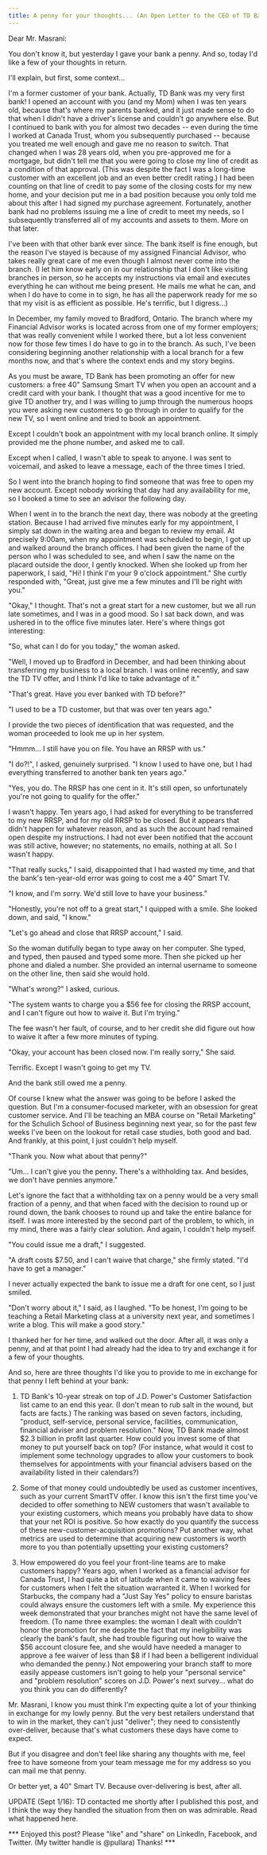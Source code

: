 ```yaml
---
title: A penny for your thoughts... (An Open Letter to the CEO of TD Bank.)
---
```


Dear Mr. Masrani:

You don't know it, but yesterday I gave your bank a penny. And so, today I'd like a few of your thoughts in return.

I'll explain, but first, some context...

I'm a former customer of your bank. Actually, TD Bank was my very first bank! I opened an account with you (and my Mom) when I was ten years old, because that's where my parents banked, and it just made sense to do that when I didn't have a driver's license and couldn't go anywhere else. But I continued to bank with you for almost two decades -- even during the time I worked at Canada Trust, whom you subsequently purchased -- because you treated me well enough and gave me no reason to switch. That changed when I was 28 years old, when you pre-approved me for a mortgage, but didn't tell me that you were going to close my line of credit as a condition of that approval. (This was despite the fact I was a long-time customer with an excellent job and an even better credit rating.) I had been counting on that line of credit to pay some of the closing costs for my new home, and your decision put me in a bad position because you only told me about this after I had signed my purchase agreement. Fortunately, another bank had no problems issuing me a line of credit to meet my needs, so I subsequently transferred all of my accounts and assets to them. More on that later.

I've been with that other bank ever since. The bank itself is fine enough, but the reason I've stayed is because of my assigned Financial Advisor, who takes really great care of me even though I almost never come into the branch. (I let him know early on in our relationship that I don't like visiting branches in person, so he accepts my instructions via email and executes everything he can without me being present. He mails me what he can, and when I do have to come in to sign, he has all the paperwork ready for me so that my visit is as efficient as possible. He's terrific, but I digress...)

In December, my family moved to Bradford, Ontario. The branch where my Financial Advisor works is located across from one of my former employers; that was really convenient while I worked there, but a lot less convenient now for those few times I do have to go in to the branch. As such, I've been considering beginning another relationship with a local branch for a few months now, and that's where the context ends and my story begins.

As you must be aware, TD Bank has been promoting an offer for new customers: a free 40" Samsung Smart TV when you open an account and a credit card with your bank. I thought that was a good incentive for me to give TD another try, and I was willing to jump through the numerous hoops you were asking new customers to go through in order to qualify for the new TV, so I went online and tried to book an appointment.

Except I couldn't book an appointment with my local branch online. It simply provided me the phone number, and asked me to call.

Except when I called, I wasn't able to speak to anyone. I was sent to voicemail, and asked to leave a message, each of the three times I tried.

So I went into the branch hoping to find someone that was free to open my new account. Except nobody working that day had any availability for me, so I booked a time to see an advisor the following day.

When I went in to the branch the next day, there was nobody at the greeting station. Because I had arrived five minutes early for my appointment, I simply sat down in the waiting area and began to review my email. At precisely 9:00am, when my appointment was scheduled to begin, I got up and walked around the branch offices. I had been given the name of the person who I was scheduled to see, and when I saw the name on the placard outside the door, I gently knocked. When she looked up from her paperwork, I said, "Hi! I think I'm your 9 o'clock appointment." She curtly responded with, "Great, just give me a few minutes and I'll be right with you."

"Okay," I thought. That's not a great start for a new customer, but we all run late sometimes, and I was in a good mood. So I sat back down, and was ushered in to the office five minutes later. Here's where things got interesting:

"So, what can I do for you today," the woman asked.

"Well, I moved up to Bradford in December, and had been thinking about transferring my business to a local branch. I was online recently, and saw the TD TV offer, and I think I'd like to take advantage of it."

"That's great. Have you ever banked with TD before?"

"I used to be a TD customer, but that was over ten years ago."

I provide the two pieces of identification that was requested, and the woman proceeded to look me up in her system.

"Hmmm... I still have you on file. You have an RRSP with us."

"I do?!", I asked, genuinely surprised. "I know I used to have one, but I had everything transferred to another bank ten years ago."

"Yes, you do. The RRSP has one cent in it. It's still open, so unfortunately you're not going to qualify for the offer."

I wasn't happy. Ten years ago, I had asked for everything to be transferred to my new RRSP, and for my old RRSP to be closed. But it appears that didn't happen for whatever reason, and as such the account had remained open despite my instructions. I had not ever been notified that the account was still active, however; no statements, no emails, nothing at all. So I wasn't happy.

"That really sucks," I said, disappointed that I had wasted my time, and that the bank's ten-year-old error was going to cost me a 40" Smart TV.

"I know, and I'm sorry. We'd still love to have your business."

"Honestly, you're not off to a great start," I quipped with a smile. She looked down, and said, "I know."

"Let's go ahead and close that RRSP account," I said.

So the woman dutifully began to type away on her computer. She typed, and typed, then paused and typed some more. Then she picked up her phone and dialed a number. She provided an internal username to someone on the other line, then said she would hold.

"What's wrong?" I asked, curious.

"The system wants to charge you a $56 fee for closing the RRSP account, and I can't figure out how to waive it. But I'm trying."

The fee wasn't her fault, of course, and to her credit she did figure out how to waive it after a few more minutes of typing.

"Okay, your account has been closed now. I'm really sorry," She said.

Terrific. Except I wasn't going to get my TV.

And the bank still owed me a penny.

Of course I knew what the answer was going to be before I asked the question. But I'm a consumer-focused marketer, with an obsession for great customer service. And I'll be teaching an MBA course on "Retail Marketing" for the Schulich School of Business beginning next year, so for the past few weeks I've been on the lookout for retail case studies, both good and bad. And frankly, at this point, I just couldn't help myself.

"Thank you. Now what about that penny?"

"Um... I can't give you the penny. There's a withholding tax. And besides, we don't have pennies anymore."

Let's ignore the fact that a withholding tax on a penny would be a very small fraction of a penny, and that when faced with the decision to round up or round down, the bank chooses to round up and take the entire balance for itself. I was more interested by the second part of the problem, to which, in my mind, there was a fairly clear solution. And again, I couldn't help myself.

"You could issue me a draft," I suggested.

"A draft costs $7.50, and I can't waive that charge," she firmly stated. "I'd have to get a manager."

I never actually expected the bank to issue me a draft for one cent, so I just smiled.

"Don't worry about it," I said, as I laughed. "To be honest, I'm going to be teaching a Retail Marketing class at a university next year, and sometimes I write a blog. This will make a good story."

I thanked her for her time, and walked out the door. After all, it was only a penny, and at that point I had already had the idea to try and exchange it for a few of your thoughts.

And so, here are three thoughts I'd like you to provide to me in exchange for that penny I left behind at your bank:

1. TD Bank's 10-year streak on top of J.D. Power's Customer Satisfaction list came to an end this year. (I don't mean to rub salt in the wound, but facts are facts.) The ranking was based on seven factors, including, "product, self-service, personal service, facilities, communication, financial adviser and problem resolution." Now, TD Bank made almost $2.3 billion in profit last quarter. How could you invest some of that money to put yourself back on top? (For instance, what would it cost to implement some technology upgrades to allow your customers to book themselves for appointments with your financial advisers based on the availability listed in their calendars?)

2. Some of that money could undoubtedly be used as customer incentives, such as your current SmartTV offer. I know this isn't the first time you've decided to offer something to NEW customers that wasn't available to your existing customers, which means you probably have data to show that your net ROI is positive. So how exactly do you quantify the success of these new-customer-acquisition promotions? Put another way, what metrics are used to determine that acquiring new customers is worth more to you than potentially upsetting your existing customers?

3. How empowered do you feel your front-line teams are to make customers happy? Years ago, when I worked as a financial advisor for Canada Trust, I had quite a bit of latitude when it came to waiving fees for customers when I felt the situation warranted it. When I worked for Starbucks, the company had a "Just Say Yes" policy to ensure baristas could always ensure the customers left with a smile. My experience this week demonstrated that your branches might not have the same level of freedom. (To name three examples: the woman I dealt with couldn't honor the promotion for me despite the fact that my ineligibility was clearly the bank's fault, she had trouble figuring out how to waive the $56 account closure fee, and she would have needed a manager to approve a fee waiver of less than $8 if I had been a belligerent individual who demanded the penny.) Not empowering your branch staff to more easily appease customers isn't going to help your "personal service" and "problem resolution" scores on J.D. Power's next survey... what do you think you can do differently?

Mr. Masrani, I know you must think I'm expecting quite a lot of your thinking in exchange for my lowly penny. But the very best retailers understand that to win in the market, they can't just "deliver"; they need to consistently over-deliver, because that's what customers these days have come to expect.

But if you disagree and don't feel like sharing any thoughts with me, feel free to have someone from your team message me for my address so you can mail me that penny.

Or better yet, a 40" Smart TV. Because over-delivering is best, after all.

UPDATE (Sept 1/16): TD contacted me shortly after I published this post, and I think the way they handled the situation from then on was admirable. Read what happened here.



*** Enjoyed this post? Please "like" and "share" on LinkedIn, Facebook, and Twitter. (My twitter handle is @pullara) Thanks! ***

